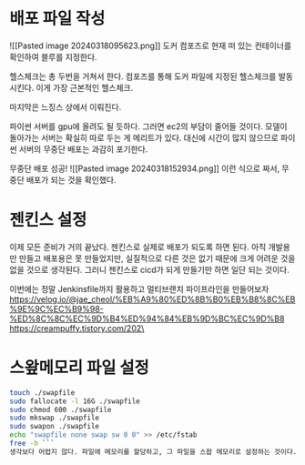 # 배포 파일 작성
![[Pasted image 20240318095623.png]]
도커 컴포즈로 현재 떠 있는 컨테이너를 확인하여 블루를 지정한다.

헬스체크는 총 두번을 거쳐서 한다. 컴포즈를 통해 도커 파일에 지정된 헬스체크를 발동시킨다. 이게 가장 근본적인 헬스체크.

마지막은 느징스 상에서 이뤄진다.

파이썬 서버를 gpu에 올려도 될 듯하다. 그러면 ec2의 부담이 줄어들 것이다. 모델이 돌아가는 서버는 확실히 따로 두는 게 메리트가 있다. 
대신에 시간이 많지 않으므로 파이썬 서버의 무중단 배포는 과감히 포기한다.

무중단 배포 성공!
![[Pasted image 20240318152934.png]]
이런 식으로 짜서, 무중단 배포가 되는 것을 확인했다.

# 젠킨스 설정
이제 모든 준비가 거의 끝났다. 젠킨스로 실제로 배포가 되도록 하면 된다.
아직 개발용만 만들고 배포용은 못 만들었지만, 실질적으로 다른 것은 없기 때문에 크게 어려운 것을 없을 것으로 생각된다. 
그러니 젠킨스로 cicd가 되게 만들기만 하면 일단 되는 것이다.

이번에는 정말 Jenkinsfile까지 활용하고 멀티브랜치 파이프라인을 만들어보자
https://velog.io/@jae_cheol/%EB%A9%80%ED%8B%B0%EB%B8%8C%EB%9E%9C%EC%B9%98-%ED%8C%8C%EC%9D%B4%ED%94%84%EB%9D%BC%EC%9D%B8
https://creampuffy.tistory.com/202\
# 스왚메모리 파일 설정
```bash
touch ./swapfile 
sudo fallocate -l 16G ./swapfile 
sudo chmod 600 ./swapfile 
sudo mkswap ./swapfile 
sudo swapon ./swapfile 
echo "swapfile none swap sw 0 0" >> /etc/fstab
free -h ```
생각보다 어렵지 않다. 파일에 메모리를 할당하고, 그 파일을 스왑 메모리로 설정하는 것이다.

